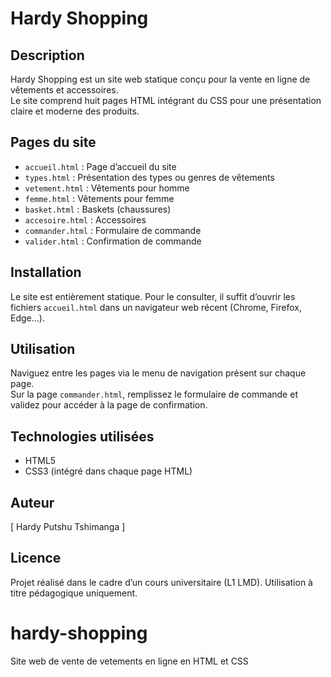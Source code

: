 # Hardy Shopping

## Description
Hardy Shopping est un site web statique conçu pour la vente en ligne de vêtements et accessoires.  
Le site comprend huit pages HTML intégrant du CSS pour une présentation claire et moderne des produits.

## Pages du site
- `accueil.html` : Page d’accueil du site  
- `types.html` : Présentation des types ou genres de vêtements  
- `vetement.html` : Vêtements pour homme  
- `femme.html` : Vêtements pour femme  
- `basket.html` : Baskets (chaussures)  
- `accesoire.html` : Accessoires  
- `commander.html` : Formulaire de commande  
- `valider.html` : Confirmation de commande  

## Installation
Le site est entièrement statique. Pour le consulter, il suffit d’ouvrir les fichiers `accueil.html` dans un navigateur web récent (Chrome, Firefox, Edge…).

## Utilisation
Naviguez entre les pages via le menu de navigation présent sur chaque page.  
Sur la page `commander.html`, remplissez le formulaire de commande et validez pour accéder à la page de confirmation.

## Technologies utilisées
- HTML5  
- CSS3 (intégré dans chaque page HTML)

## Auteur
[ Hardy Putshu Tshimanga  ]

## Licence
Projet réalisé dans le cadre d’un cours universitaire (L1 LMD). Utilisation à titre pédagogique uniquement.

# hardy-shopping
Site web de vente de vetements en ligne en HTML et CSS
